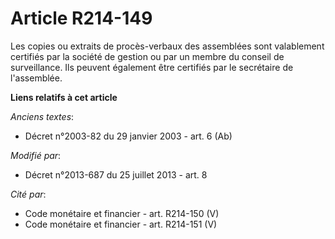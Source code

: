 # Article R214-149

Les copies ou extraits de procès-verbaux des assemblées sont valablement certifiés par la société de gestion ou par un membre
du conseil de surveillance. Ils peuvent également être certifiés par le secrétaire de l'assemblée.

**Liens relatifs à cet article**

_Anciens textes_:

  - Décret n°2003-82 du 29 janvier 2003 - art. 6 (Ab)

_Modifié par_:

  - Décret n°2013-687 du 25 juillet 2013 - art. 8

_Cité par_:

  - Code monétaire et financier - art. R214-150 (V)
  - Code monétaire et financier - art. R214-151 (V)
